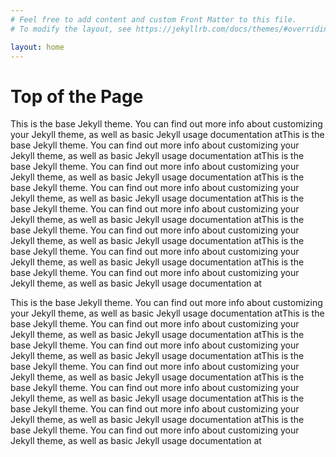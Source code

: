 ```yaml
---
# Feel free to add content and custom Front Matter to this file.
# To modify the layout, see https://jekyllrb.com/docs/themes/#overriding-theme-defaults

layout: home
---
```



Top of the Page
===============

This is the base Jekyll theme. You can find out more info about customizing your Jekyll theme, as well as basic Jekyll usage documentation atThis is the base Jekyll theme. You can find out more info about customizing your Jekyll theme, as well as basic Jekyll usage documentation atThis is the base Jekyll theme. You can find out more info about customizing your Jekyll theme, as well as basic Jekyll usage documentation atThis is the base Jekyll theme. You can find out more info about customizing your Jekyll theme, as well as basic Jekyll usage documentation atThis is the base Jekyll theme. You can find out more info about customizing your Jekyll theme, as well as basic Jekyll usage documentation atThis is the base Jekyll theme. You can find out more info about customizing your Jekyll theme, as well as basic Jekyll usage documentation atThis is the base Jekyll theme. You can find out more info about customizing your Jekyll theme, as well as basic Jekyll usage documentation atThis is the base Jekyll theme. You can find out more info about customizing your Jekyll theme, as well as basic Jekyll usage documentation at


This is the base Jekyll theme. You can find out more info about customizing your Jekyll theme, as well as basic Jekyll usage documentation atThis is the base Jekyll theme. You can find out more info about customizing your Jekyll theme, as well as basic Jekyll usage documentation atThis is the base Jekyll theme. You can find out more info about customizing your Jekyll theme, as well as basic Jekyll usage documentation atThis is the base Jekyll theme. You can find out more info about customizing your Jekyll theme, as well as basic Jekyll usage documentation atThis is the base Jekyll theme. You can find out more info about customizing your Jekyll theme, as well as basic Jekyll usage documentation atThis is the base Jekyll theme. You can find out more info about customizing your Jekyll theme, as well as basic Jekyll usage documentation atThis is the base Jekyll theme. You can find out more info about customizing your Jekyll theme, as well as basic Jekyll usage documentation at
